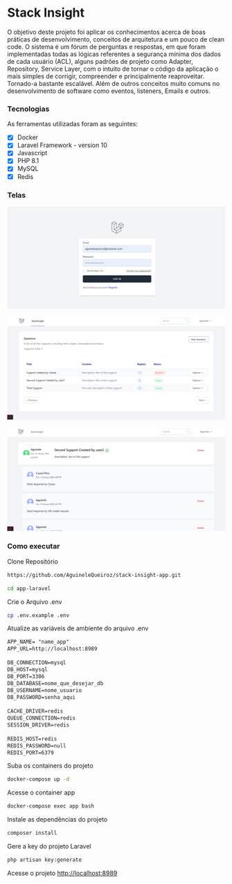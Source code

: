 
# Stack Insight
O objetivo deste projeto foi aplicar os conhecimentos acerca de 
boas práticas de desenvolvimento, conceitos de arquitetura e 
um pouco de clean code. O sistema é um fórum de perguntas e 
respostas, em que foram implementadas todas as lógicas referentes 
a segurança mínima dos dados de cada usuário (ACL), alguns padrões 
de projeto como Adapter, Repository, Service Layer, com o  intuito 
de tornar o código da aplicação o mais  simples de corrigir, compreender 
e principalmente reaproveitar. Tornado-a bastante escalável. Além de outros conceitos muito comuns no 
desenvolvimento de software como eventos, listeners, Emails e outros.

### Tecnologias
As ferramentas utilizadas foram as seguintes:

-[x] Docker
-[x] Laravel Framework - version 10
-[x] Javascript
-[x] PHP 8.1
-[x] MySQL
-[x] Redis

### Telas

![login.png](resources/img/login.png)

![login.png](resources/img/home.png)

![login.png](resources/img/questionandreplies.png)

### Como executar
Clone Repositório
```sh
https://github.com/AguineleQueiroz/stack-insight-app.git
```
```sh
cd app-laravel
```


Crie o Arquivo .env
```sh
cp .env.example .env
```


Atualize as variáveis de ambiente do arquivo .env
```dosini
APP_NAME= "name_app"
APP_URL=http://localhost:8989

DB_CONNECTION=mysql
DB_HOST=mysql
DB_PORT=3306
DB_DATABASE=nome_que_desejar_db
DB_USERNAME=nome_usuario
DB_PASSWORD=senha_aqui

CACHE_DRIVER=redis
QUEUE_CONNECTION=redis
SESSION_DRIVER=redis

REDIS_HOST=redis
REDIS_PASSWORD=null
REDIS_PORT=6379
```


Suba os containers do projeto
```sh
docker-compose up -d
```


Acesse o container app
```sh
docker-compose exec app bash
```


Instale as dependências do projeto
```sh
composer install
```


Gere a key do projeto Laravel
```sh
php artisan key:generate
```


Acesse o projeto
[http://localhost:8989](http://localhost:8989)
